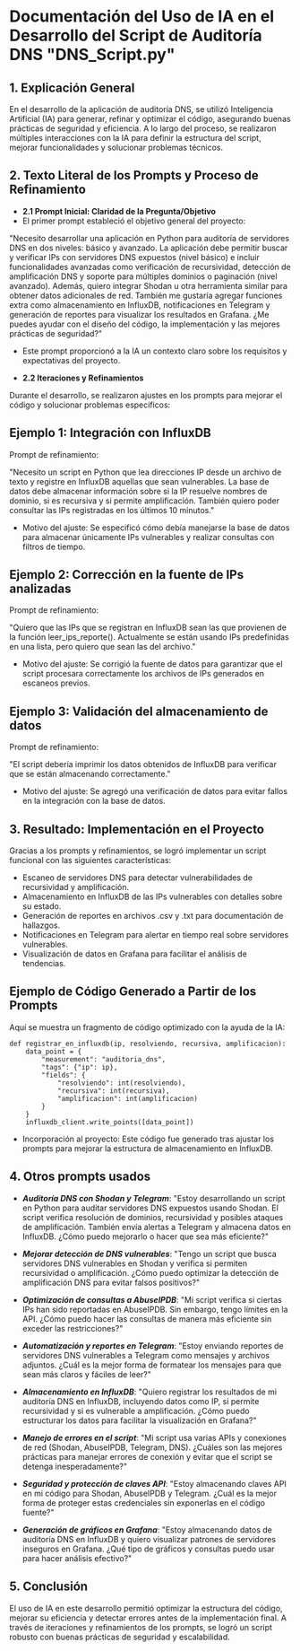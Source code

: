 # Documentación del Uso de IA en el Desarrollo del Script de Auditoría DNS "DNS_Script.py"

## 1. Explicación General

En el desarrollo de la aplicación de auditoría DNS, se utilizó Inteligencia Artificial (IA) para generar, refinar y optimizar el código, asegurando buenas prácticas de seguridad y eficiencia. A lo largo del proceso, se realizaron múltiples interacciones con la IA para definir la estructura del script, mejorar funcionalidades y solucionar problemas técnicos.


## 2. Texto Literal de los Prompts y Proceso de Refinamiento
- **2.1 Prompt Inicial: Claridad de la Pregunta/Objetivo**
- El primer prompt estableció el objetivo general del proyecto:

"Necesito desarrollar una aplicación en Python para auditoría de servidores DNS en dos niveles: básico y avanzado. La aplicación debe permitir buscar y verificar IPs con servidores DNS expuestos (nivel básico) e incluir funcionalidades avanzadas como verificación de recursividad, detección de amplificación DNS y soporte para múltiples dominios o paginación (nivel avanzado). Además, quiero integrar Shodan u otra herramienta similar para obtener datos adicionales de red. También me gustaría agregar funciones extra como almacenamiento en InfluxDB, notificaciones en Telegram y generación de reportes para visualizar los resultados en Grafana. ¿Me puedes ayudar con el diseño del código, la implementación y las mejores prácticas de seguridad?"

- Este prompt proporcionó a la IA un contexto claro sobre los requisitos y expectativas del proyecto.

- **2.2 Iteraciones y Refinamientos**

Durante el desarrollo, se realizaron ajustes en los prompts para mejorar el código y solucionar problemas específicos:

## Ejemplo 1: Integración con InfluxDB

Prompt de refinamiento:

"Necesito un script en Python que lea direcciones IP desde un archivo de texto y registre en InfluxDB aquellas que sean vulnerables. La base de datos debe almacenar información sobre si la IP resuelve nombres de dominio, si es recursiva y si permite amplificación. También quiero poder consultar las IPs registradas en los últimos 10 minutos."

- Motivo del ajuste: Se especificó cómo debía manejarse la base de datos para almacenar únicamente IPs vulnerables y realizar consultas con filtros de tiempo.

## Ejemplo 2: Corrección en la fuente de IPs analizadas

Prompt de refinamiento:

"Quiero que las IPs que se registran en InfluxDB sean las que provienen de la función leer_ips_reporte(). Actualmente se están usando IPs predefinidas en una lista, pero quiero que sean las del archivo."

- Motivo del ajuste: Se corrigió la fuente de datos para garantizar que el script procesara correctamente los archivos de IPs generados en escaneos previos.

## Ejemplo 3: Validación del almacenamiento de datos

Prompt de refinamiento:

"El script debería imprimir los datos obtenidos de InfluxDB para verificar que se están almacenando correctamente."

- Motivo del ajuste: Se agregó una verificación de datos para evitar fallos en la integración con la base de datos.

## 3. Resultado: Implementación en el Proyecto

Gracias a los prompts y refinamientos, se logró implementar un script funcional con las siguientes características:

* Escaneo de servidores DNS para detectar vulnerabilidades de recursividad y amplificación.
* Almacenamiento en InfluxDB de las IPs vulnerables con detalles sobre su estado.
* Generación de reportes en archivos .csv y .txt para documentación de hallazgos.
* Notificaciones en Telegram para alertar en tiempo real sobre servidores vulnerables.
* Visualización de datos en Grafana para facilitar el análisis de tendencias.

## Ejemplo de Código Generado a Partir de los Prompts
Aquí se muestra un fragmento de código optimizado con la ayuda de la IA:

```
def registrar_en_influxdb(ip, resolviendo, recursiva, amplificacion):
    data_point = {
        "measurement": "auditoria_dns",
        "tags": {"ip": ip},
        "fields": {
            "resolviendo": int(resolviendo),
            "recursiva": int(recursiva),
            "amplificacion": int(amplificacion)
        }
    }
    influxdb_client.write_points([data_point])
```
- Incorporación al proyecto: Este código fue generado tras ajustar los prompts para mejorar la estructura de almacenamiento en InfluxDB.


## 4. Otros prompts usados

- ***Auditoría DNS con Shodan y Telegram***: "Estoy desarrollando un script en Python para auditar servidores DNS expuestos usando Shodan. El script verifica resolución de dominios, recursividad y posibles ataques de amplificación. También envía alertas a Telegram y almacena datos en InfluxDB. ¿Cómo puedo mejorarlo o hacer que sea más eficiente?"

- ***Mejorar detección de DNS vulnerables***: "Tengo un script que busca servidores DNS vulnerables en Shodan y verifica si permiten recursividad o amplificación. ¿Cómo puedo optimizar la detección de amplificación DNS para evitar falsos positivos?"

- ***Optimización de consultas a AbuseIPDB***: "Mi script verifica si ciertas IPs han sido reportadas en AbuseIPDB. Sin embargo, tengo límites en la API. ¿Cómo puedo hacer las consultas de manera más eficiente sin exceder las restricciones?"

- ***Automatización y reportes en Telegram***: "Estoy enviando reportes de servidores DNS vulnerables a Telegram como mensajes y archivos adjuntos. ¿Cuál es la mejor forma de formatear los mensajes para que sean más claros y fáciles de leer?"

- ***Almacenamiento en InfluxDB***: "Quiero registrar los resultados de mi auditoría DNS en InfluxDB, incluyendo datos como IP, si permite recursividad y si es vulnerable a amplificación. ¿Cómo puedo estructurar los datos para facilitar la visualización en Grafana?"

- ***Manejo de errores en el script***: "Mi script usa varias APIs y conexiones de red (Shodan, AbuseIPDB, Telegram, DNS). ¿Cuáles son las mejores prácticas para manejar errores de conexión y evitar que el script se detenga inesperadamente?"

- ***Seguridad y protección de claves API***: "Estoy almacenando claves API en mi código para Shodan, AbuseIPDB y Telegram. ¿Cuál es la mejor forma de proteger estas credenciales sin exponerlas en el código fuente?"

- ***Generación de gráficos en Grafana***: "Estoy almacenando datos de auditoría DNS en InfluxDB y quiero visualizar patrones de servidores inseguros en Grafana. ¿Qué tipo de gráficos y consultas puedo usar para hacer análisis efectivo?"



## 5. Conclusión

El uso de IA en este desarrollo permitió optimizar la estructura del código, mejorar su eficiencia y detectar errores antes de la implementación final. A través de iteraciones y refinamientos de los prompts, se logró un script robusto con buenas prácticas de seguridad y escalabilidad.
